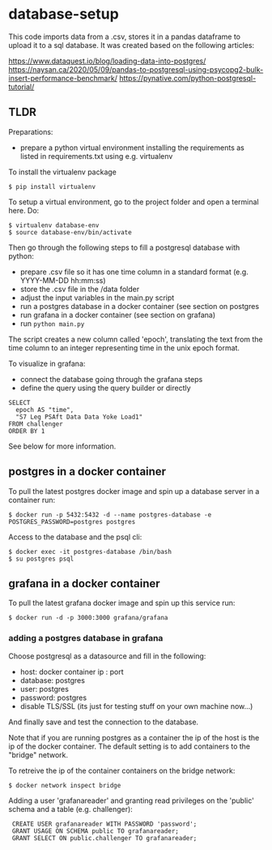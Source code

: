 # database-setup
This code imports data from a .csv, stores it in a pandas dataframe to upload it to a sql database.
It was created based on the following articles: 

https://www.dataquest.io/blog/loading-data-into-postgres/
https://naysan.ca/2020/05/09/pandas-to-postgresql-using-psycopg2-bulk-insert-performance-benchmark/
https://pynative.com/python-postgresql-tutorial/

## TLDR
Preparations:
* prepare a python virtual environment installing the requirements as listed in requirements.txt using e.g. virtualenv

To install the virtualenv package
```
$ pip install virtualenv
```

To setup a virtual environment, go to the project folder and open a terminal here. Do:
```
$ virtualenv database-env 
$ source database-env/bin/activate
```

Then go through the following steps to fill a postgresql database with python:
* prepare .csv file so it has one time column in a standard format (e.g. YYYY-MM-DD hh:mm:ss)
* store the .csv file in the /data folder
* adjust the input variables in the main.py script
* run a postgres database in a docker container (see section on postgres
* run grafana in a docker container (see section on grafana)
* run `python main.py`

The script creates a new column called 'epoch', translating the text from the time column to
an integer representing time in the unix epoch format.

To visualize in grafana:
* connect the database going through the grafana steps
* define the query using the query builder or directly 
```
SELECT
  epoch AS "time",
  "S7 Leg PSAft Data Data Yoke Load1"
FROM challenger
ORDER BY 1
```
See below for more information.

## postgres in a docker container
To pull the latest postgres docker image and spin up a database server in a container run:
```
$ docker run -p 5432:5432 -d --name postgres-database -e POSTGRES_PASSWORD=postgres postgres
```

Access to the database and the psql cli:
```
$ docker exec -it postgres-database /bin/bash 
$ su postgres psql
```

## grafana in a docker container
To pull the latest grafana docker image and spin up this service run:
```
$ docker run -d -p 3000:3000 grafana/grafana
```

### adding a postgres database in grafana
Choose postgresql as a datasource and fill in the following:
* host: docker container ip : port
* database: postgres
* user: postgres
* password: postgres
* disable TLS/SSL (its just for testing stuff on your own machine now...)

And finally save and test the connection to the database.

Note that if you are running postgres as a container the ip of the host is the ip of the docker container.
The default setting is to add containers to the "bridge" network.

To retreive the ip of the container containers on the bridge network:
```
$ docker network inspect bridge
```
Adding a user 'grafanareader' and granting read privileges on the 'public' schema and a table (e.g. challenger):
```
 CREATE USER grafanareader WITH PASSWORD 'password';
 GRANT USAGE ON SCHEMA public TO grafanareader;
 GRANT SELECT ON public.challenger TO grafanareader;
```